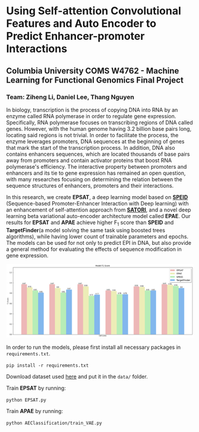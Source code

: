 # Using Self-attention Convolutional Features and Auto Encoder to Predict Enhancer-promoter Interactions
## Columbia University COMS W4762 - Machine Learning for Functional Genomics Final Project
### Team: Ziheng Li, Daniel Lee, Thang Nguyen

In biology, transcription is the process of copying DNA into RNA by an enzyme called RNA polymerase in order to regulate gene expression. Specifically, RNA polymerase focuses on transcribing regions of DNA called genes. However, with the human genome having 3.2 billion base pairs long, locating said regions is not trivial. In order to facilitate the process, the enzyme leverages promoters, DNA sequences at the beginning of genes that mark the start of the transcription process. In addition, DNA also contains enhancers sequences, which are located thousands of base pairs away from promoters and contain activator proteins that boost RNA polymerase's efficiency. The interactive property between promoters and enhancers and its tie to gene expression has remained an open question, with many researches focusing on determining the relation between the sequence structures of enhancers, promoters and their interactions. 

In this research, we create __EPSAT__, a deep learning model based on [__SPEID__](https://github.com/ma-compbio/SPEID) (Sequence-based Promoter-Enhancer Interaction with Deep learning) with an enhancement of self-attention approach from [__SATORI__](https://github.com/fahadahaf/satori/), and a novel deep learning beta variational auto-encoder architecture model called __EPAE__. Our results for __EPSAT__ and __APAE__ achieve higher F<sub>1</sub> score than __SPEID__ and __TargetFinder__(a model solving the same task using boosted trees algorithms), while having lower count of trainable parameters and epochs. The models can be used for not only to predict EPI in DNA, but also provide a general method  for evaluating the effects of sequence modification in gene expression.

![f1 figure](figures/f1-scores.png)

In order to run the models, please first install all necessary packages in `requirements.txt`.

`pip install -r requirements.txt`

Download dataset used [here](http://genome.compbio.cs.cmu.edu/~sss1/SPEID/all_sequence_data.h5) and put it in the `data/` folder.

Train __EPSAT__ by running: 

`python EPSAT.py`

Train __APAE__ by running:

`python AEClassification/train_VAE.py`
